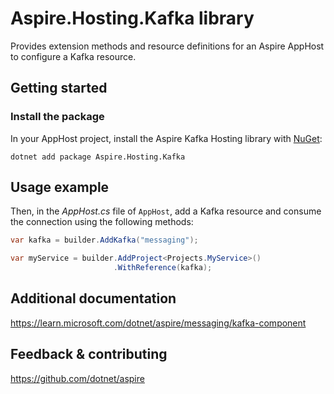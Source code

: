 # Aspire.Hosting.Kafka library

Provides extension methods and resource definitions for an Aspire AppHost to configure a Kafka resource.

## Getting started

### Install the package

In your AppHost project, install the Aspire Kafka Hosting library with [NuGet](https://www.nuget.org):

```dotnetcli
dotnet add package Aspire.Hosting.Kafka
```

## Usage example

Then, in the _AppHost.cs_ file of `AppHost`, add a Kafka resource and consume the connection using the following methods:

```csharp
var kafka = builder.AddKafka("messaging");

var myService = builder.AddProject<Projects.MyService>()
                       .WithReference(kafka);
```

## Additional documentation
https://learn.microsoft.com/dotnet/aspire/messaging/kafka-component

## Feedback & contributing

https://github.com/dotnet/aspire
